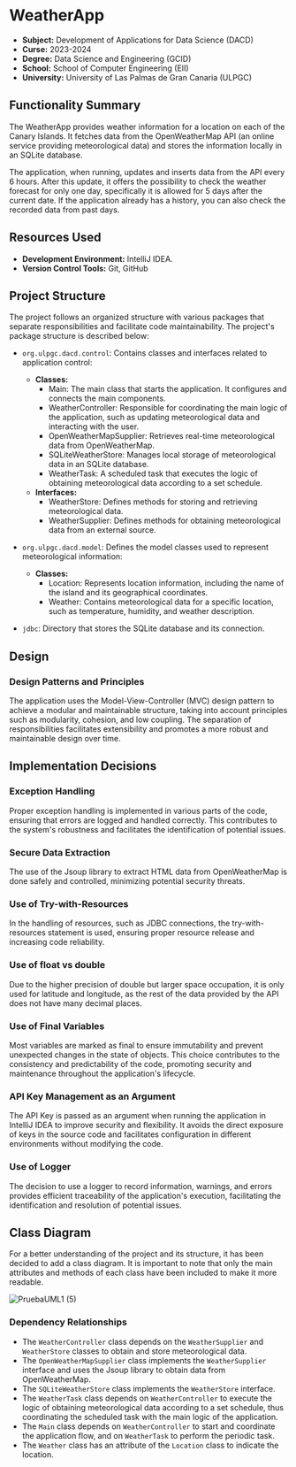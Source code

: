 # WeatherApp
- **Subject:** Development of Applications for Data Science (DACD)
- **Curse:** 2023-2024
- **Degree:** Data Science and Engineering (GCID)
- **School:** School of Computer Engineering (EII)
- **University:**  University of Las Palmas de Gran Canaria (ULPGC)

## Functionality Summary

The WeatherApp provides weather information for a location on each of the Canary Islands. It fetches data from the OpenWeatherMap API (an online service providing meteorological data) and stores the information locally in an SQLite database.

The application, when running, updates and inserts data from the API every 6 hours. After this update, it offers the possibility to check the weather forecast for only one day, specifically it is allowed for 5 days after the current date. If the application already has a history, you can also check the recorded data from past days.

## Resources Used
- **Development Environment:** IntelliJ IDEA.
- **Version Control Tools:** Git, GitHub

## Project Structure

The project follows an organized structure with various packages that separate responsibilities and facilitate code maintainability. The project's package structure is described below:

- `org.ulpgc.dacd.control`: Contains classes and interfaces related to application control:
    - **Classes:**
        - Main: The main class that starts the application. It configures and connects the main components.
        - WeatherController: Responsible for coordinating the main logic of the application, such as updating meteorological data and interacting with the user.
        - OpenWeatherMapSupplier: Retrieves real-time meteorological data from OpenWeatherMap.
        - SQLiteWeatherStore: Manages local storage of meteorological data in an SQLite database.
        - WeatherTask: A scheduled task that executes the logic of obtaining meteorological data according to a set schedule.
    - **Interfaces:**
        - WeatherStore: Defines methods for storing and retrieving meteorological data.
        - WeatherSupplier: Defines methods for obtaining meteorological data from an external source.

- `org.ulpgc.dacd.model`: Defines the model classes used to represent meteorological information:
    - **Classes:**
        - Location: Represents location information, including the name of the island and its geographical coordinates.
        - Weather:  Contains meteorological data for a specific location, such as temperature, humidity, and weather description.

- `jdbc`: Directory that stores the SQLite database and its connection.

## Design

### Design Patterns and Principles

The application uses the Model-View-Controller (MVC) design pattern to achieve a modular and maintainable structure, taking into account principles such as modularity, cohesion, and low coupling. The separation of responsibilities facilitates extensibility and promotes a more robust and maintainable design over time.

## Implementation Decisions

### Exception Handling
Proper exception handling is implemented in various parts of the code, ensuring that errors are logged and handled correctly. This contributes to the system's robustness and facilitates the identification of potential issues.

### Secure Data Extraction
The use of the Jsoup library to extract HTML data from OpenWeatherMap is done safely and controlled, minimizing potential security threats.

### Use of Try-with-Resources
In the handling of resources, such as JDBC connections, the try-with-resources statement is used, ensuring proper resource release and increasing code reliability.

### Use of float vs double

Due to the higher precision of double but larger space occupation, it is only used for latitude and longitude, as the rest of the data provided by the API does not have many decimal places.

### Use of Final Variables

Most variables are marked as final to ensure immutability and prevent unexpected changes in the state of objects. This choice contributes to the consistency and predictability of the code, promoting security and maintenance throughout the application's lifecycle.

### API Key Management as an Argument

The API Key is passed as an argument when running the application in IntelliJ IDEA to improve security and flexibility. It avoids the direct exposure of keys in the source code and facilitates configuration in different environments without modifying the code.

### Use of Logger

The decision to use a logger to record information, warnings, and errors provides efficient traceability of the application's execution, facilitating the identification and resolution of potential issues.

## Class Diagram

For a better understanding of the project and its structure, it has been decided to add a class diagram. It is important to note that only the main attributes and methods of each class have been included to make it more readable.

![PruebaUML1 (5)](https://github.com/MariaAlonsoLeon/Practice1/assets/145381435/8eda6e19-1fe7-47ba-bca0-0826f2d05d28)

### Dependency Relationships

- The `WeatherController` class depends on the `WeatherSupplier` and `WeatherStore` classes to obtain and store meteorological data.
- The `OpenWeatherMapSupplier` class implements the `WeatherSupplier` interface and uses the Jsoup library to obtain data from OpenWeatherMap.
- The `SQLiteWeatherStore` class implements the `WeatherStore` interface.
- The `WeatherTask` class depends on `WeatherController` to execute the logic of obtaining meteorological data according to a set schedule, thus coordinating the scheduled task with the main logic of the application.
- The `Main` class depends on `WeatherController` to start and coordinate the application flow, and on `WeatherTask` to perform the periodic task.
- The `Weather` class has an attribute of the `Location` class to indicate the location.

